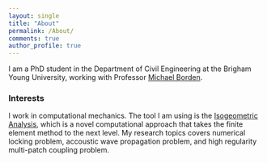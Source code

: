 ```yaml
---
layout: single
title: "About"
permalink: /About/
comments: true
author_profile: true
---
```



I am a PhD student in the Department of Civil Engineering at the Brigham Young University, working with Professor [Michael Borden](https://ceen.et.byu.edu/content/michael-j-borden).

### Interests

I work in computational mechanics. The tool I am using is the [Isogeometric Analysis](https://en.wikipedia.org/wiki/Isogeometric_analysis), which is a novel computational approach that takes the finite element method to the next level. My research topics covers numerical locking problem, accoustic wave propagation problem, and high regularity multi-patch coupling problem.


